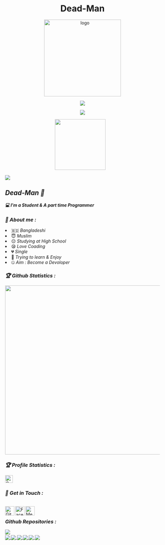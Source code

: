
<!-- Github README -->
<h1 align="center">Dead-Man</h1>
<p align="center"><img src="https://avatars.githubusercontent.com/u/82598662?s=400&u=c1a1c80a06e52c5f672fe1bc0f41cc1f8d619940&v=4" alt="logo" width="250" height="250"></p>
<p align="center"></p>
<p align="center">
<img src="https://user-images.githubusercontent.com/82598662/132189110-25ed8d09-f6cb-42cd-9e19-aaf30124089f.gif">
</p> 
<p align="center">
<img src="https://readme-typing-svg.herokuapp.com?color=36F70C&size=23&height=55&lines=+Hi+There+Welcome+To+My+Profile;Are+You+Looking+For+Something..?%3F)](https://git.io/typing-svg">
</p>  
<p align="center"></p>
<p align="center"><a href="https://github.com/Deadman247">
<img height="165" src="https://github-readme-stats.vercel.app/api?username=Deadman247&show_icons=true&include_all_commits=true&theme=react&cache_seconds=3200&hide_border=true" /></a>
&nbsp;&nbsp;&nbsp;
<div><a href="https://github.com/Deadman247"><img src="https://github-readme-stats.vercel.app/api/top-langs/?username=Deadman247&layout=compact&theme=react&hide_border=true" />
</a></p></div>

<h2><b><i>Dead-Man 👋</i></b></h2>
<b><i>💻 I'm a Student & A part time Programmer</i></b>

<h3><b><i>🤠 About me :</i></b></h3>
<li> 🇧🇩 <i>Bangladeshi</i></li>
<li> 😇 <i>Muslim</i></li>
<li> 😐 <i>Studying at High School</i></li>
<li> 😪 <i>Love Coading</i></li>
<li> 💔 <i>Single</i></li>
<li> 🐍 <i>Trying to learn & Enjoy</i></li>
<li> 🤐 <i>Aim : Become a Devoloper</i></li>

<h3><b><i>🏆 Github Statistics :</i></b></h3>
<a href="https://github.com/Deadman247"><img width=550 src="https://github-profile-trophy.vercel.app/?username=Deadman247&theme=dracula&no-frame=true&title=Followers,Stars,Repository,Issues"/></a>

<h3><b><i>🏆 Profile Statistics :</i></b></h3>
<a href="https://Deadman247.github.io/Deadman247"><img height="25" title="Counter" src="https://komarev.com/ghpvc/?username=Deadman247&color=blueviolet&style=flat-square"></a>

<h3><b><i>📡 Get in Touch :</i></b></h3>
<br>
<a href="https://github.com/Deadman247"><img align="left" title="Github" alt="Github" width="30px" src="https://github.githubassets.com/images/modules/logos_page/GitHub-Mark.png" /></a>
<a href="https://fb.com/DeadManGrayHat"><img align="left" title="Facebook" alt="Facebook" width="30px" src="https://static.xx.fbcdn.net/rsrc.php/yb/r/hLRJ1GG_y0J.ico" /></a>
<a href="https://m.me/DeadManGrayHat"><img align="left" title="Messenger" alt="Messenger" width="30px" src="https://upload.wikimedia.org/wikipedia/commons/thumb/b/be/Facebook_Messenger_logo_2020.svg/2048px-Facebook_Messenger_logo_2020.svg.png" /></a>
</br>

<b><h3><b><i> Github Repositories :</i></b></h3><b>

<div><a href="https://github.com/Deadman247/All">
  <img align="center" src="https://github-readme-stats.vercel.app/api/pin/?username=Deadman247&repo=All&theme=highcontrast" />
</a></div>
<a href="https://github.com/Deadman247/Phish">
  <img align="center" src="https://github-readme-stats.vercel.app/api/pin/?username=Deadman247&repo=Phish&theme=merko" />
</a><a href="https://github.com/Deadman247/Brute">
  <img align="center" src="https://github-readme-stats.vercel.app/api/pin/?username=Deadman247&repo=Brute&theme=radical" />
</a>
<a href="https://github.com/Deadman247/CAM-HACK">
  <img align="center" src="https://github-readme-stats.vercel.app/api/pin/?username=Deadman247&repo=CAM-HACK&theme=algolia" />
</a><a href="https://github.com/Deadman247/ENCRYPT-DECRYPT">
  <img align="center" src="https://github-readme-stats.vercel.app/api/pin/?username=Deadman247&repo=ENCRYPT-DECRYPT&theme=chartreuse-dark" />
</a>
</a><a href="https://github.com/Deadman247/PYENC">
  <img align="center" src="https://github-readme-stats.vercel.app/api/pin/?username=Deadman247&repo=PYENC&theme=midnight-purple" />
</a>
</a>
</a><a href="https://github.com/Deadman247/Termuxstyle">
  <img align="center" src="https://github-readme-stats.vercel.app/api/pin/?username=Deadman247&repo=Termuxstyle&theme=great-gatsby" />
</a>
  

